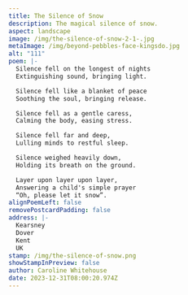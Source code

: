```yaml
---
title: The Silence of Snow
description: The magical silence of snow.
aspect: landscape
image: /img/the-silence-of-snow-2-1-.jpg
metaImage: /img/beyond-pebbles-face-kingsdo.jpg
alt: "111"
poem: |-
  Silence fell on the longest of nights
  Extinguishing sound, bringing light.

  Silence fell like a blanket of peace 
  Soothing the soul, bringing release.

  Silence fell as a gentle caress,
  Calming the body, easing stress.

  Silence fell far and deep,
  Lulling minds to restful sleep.

  Silence weighed heavily down,
  Holding its breath on the ground.

  Layer upon layer upon layer,
  Answering a child's simple prayer
  “Oh, please let it snow”.
alignPoemLeft: false
removePostcardPadding: false
address: |-
  Kearsney
  Dover
  Kent
  UK
stamp: /img/the-silence-of-snow.png
showStampInPreview: false
author: Caroline Whitehouse
date: 2023-12-31T08:00:20.974Z
---
```

